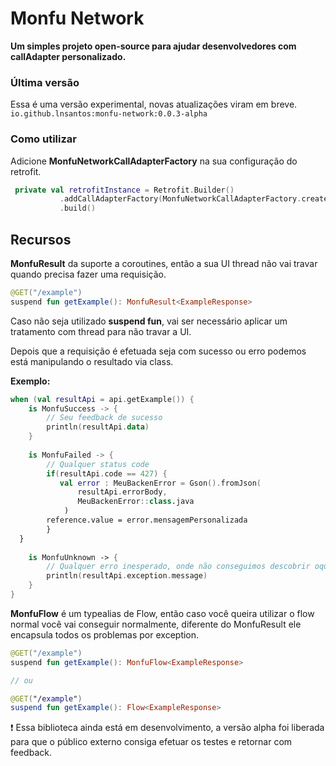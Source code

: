 
Monfu Network
==================  
**Um simples projeto open-source para ajudar desenvolvedores com callAdapter personalizado.**

### Última versão
Essa é uma versão experimental, novas atualizações viram em breve.
`io.github.lnsantos:monfu-network:0.0.3-alpha  `

### Como utilizar
Adicione **MonfuNetworkCallAdapterFactory** na sua configuração do retrofit.
```kotlin  
 private val retrofitInstance = Retrofit.Builder()
           .addCallAdapterFactory(MonfuNetworkCallAdapterFactory.create())
           .build()  
```
## Recursos

**MonfuResult** da suporte a coroutines, então a sua UI thread não vai travar quando precisa fazer uma requisição.
```kotlin
@GET("/example")  
suspend fun getExample(): MonfuResult<ExampleResponse>
```
Caso não seja utilizado **suspend fun**, vai ser necessário aplicar um tratamento com thread para não travar a UI.

Depois que a requisição é efetuada seja com sucesso ou erro podemos está manipulando o resultado via class.

**Exemplo:**
```kotlin
when (val resultApi = api.getExample()) {  
    is MonfuSuccess -> {  
        // Seu feedback de sucesso
        println(resultApi.data) 
    }  
  
    is MonfuFailed -> {  
        // Qualquer status code 
        if(resultApi.code == 427) {
           val error : MeuBackenError = Gson().fromJson(
               resultApi.errorBody, 
               MeuBackenError::class.java
            )  
        reference.value = error.mensagemPersonalizada  
        }
  }  
  
    is MonfuUnknown -> {  
        // Qualquer erro inesperado, onde não conseguimos descobrir oque ocorrer exemplo falhas com a internet.
        println(resultApi.exception.message) 
    }  
}
``` 

**MonfuFlow** é um typealias de Flow, então caso você queira utilizar o flow normal você vai conseguir normalmente, diferente do MonfuResult ele encapsula todos os problemas por exception.
```kotlin
@GET("/example")  
suspend fun getExample(): MonfuFlow<ExampleResponse>

// ou

@GET("/example")  
suspend fun getExample(): Flow<ExampleResponse>
```

:heavy_exclamation_mark: Essa biblioteca ainda está em desenvolvimento, a versão alpha foi liberada para que o público externo consiga efetuar os testes e retornar com feedback. 